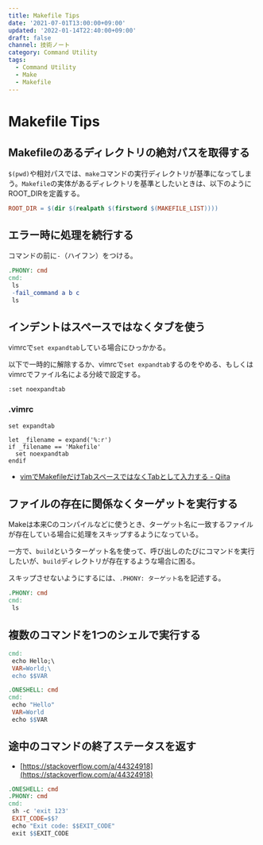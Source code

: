 ```yaml
---
title: Makefile Tips
date: '2021-07-01T13:00:00+09:00'
updated: '2022-01-14T22:40:00+09:00'
draft: false
channel: 技術ノート
category: Command Utility
tags:
  - Command Utility
  - Make
  - Makefile
---
```


# Makefile Tips

## Makefileのあるディレクトリの絶対パスを取得する

`$(pwd)`や相対パスでは、`make`コマンドの実行ディレクトリが基準になってしまう。`Makefile`の実体があるディレクトリを基準としたいときは、以下のようにROOT_DIRを定義する。

```makefile
ROOT_DIR = $(dir $(realpath $(firstword $(MAKEFILE_LIST))))
```

## エラー時に処理を続行する

コマンドの前に`-`（ハイフン）をつける。

```makefile
.PHONY: cmd
cmd:
 ls
 -fail_command a b c
 ls
```

## インデントはスペースではなくタブを使う

vimrcで`set expandtab`している場合にひっかかる。

以下で一時的に解除するか、vimrcで`set expandtab`するのをやめる、もしくはvimrcでファイル名による分岐で設定する。

```vim
:set noexpandtab
```

### .vimrc

```vim
set expandtab

let _filename = expand('%:r')
if _filename == 'Makefile'
  set noexpandtab
endif
```

- [vimでMakefileだけTabスペースではなくTabとして入力する - Qiita](https://qiita.com/Lacty/items/23a89d2b999cb0e9fae1)

## ファイルの存在に関係なくターゲットを実行する

Makeは本来Cのコンパイルなどに使うとき、ターゲット名に一致するファイルが存在している場合に処理をスキップするようになっている。

一方で、`build`というターゲット名を使って、呼び出しのたびにコマンドを実行したいが、`build`ディレクトリが存在するような場合に困る。

スキップさせないようにするには、`.PHONY: ターゲット名`を記述する。

```makefile
.PHONY: cmd
cmd:
 ls
```

## 複数のコマンドを1つのシェルで実行する

```makefile
cmd:
 echo Hello;\
 VAR=World;\
 echo $$VAR
```

```makefile
.ONESHELL: cmd
cmd:
 echo "Hello"
 VAR=World
 echo $$VAR
```

## 途中のコマンドの終了ステータスを返す

- [https://stackoverflow.com/a/44324918](https://stackoverflow.com/a/44324918)

```makefile
.ONESHELL: cmd
.PHONY: cmd
cmd:
 sh -c 'exit 123'
 EXIT_CODE=$$?
 echo "Exit code: $$EXIT_CODE"
 exit $$EXIT_CODE
```

